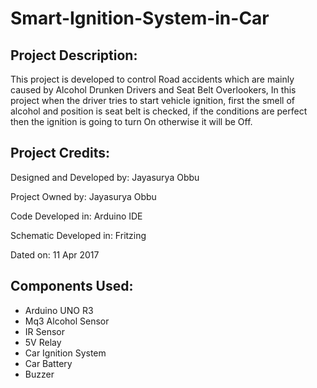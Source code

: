 # Smart-Ignition-System-in-Car

## Project Description:
  This project is developed to control Road accidents which are mainly caused by Alcohol Drunken Drivers and Seat Belt Overlookers, In this project when the driver tries to start vehicle ignition, first the smell of alcohol and position is seat belt is checked, if the conditions are perfect then the ignition is going to turn On otherwise it will be Off. 

## Project Credits:
  Designed and Developed by: Jayasurya Obbu
  
  Project Owned by: Jayasurya Obbu
  
  Code Developed in: Arduino IDE
  
  Schematic Developed in: Fritzing
  
  Dated on: 11 Apr 2017

## Components Used:
  * Arduino UNO R3
  * Mq3 Alcohol Sensor
  * IR Sensor
  * 5V Relay
  * Car Ignition System
  * Car Battery
  * Buzzer
